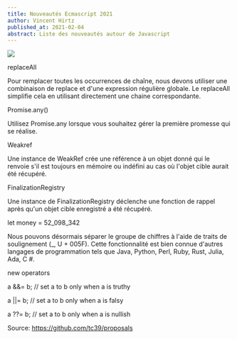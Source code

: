 ```yaml
---
title: Nouveautés Ecmascript 2021
author: Vincent Hirtz
published_at: 2021-02-04
abstract: Liste des nouveautés autour de Javascript
---
```


<img src="../../pixels/news.jpg"/>

replaceAll

Pour remplacer toutes les occurrences de chaîne, nous devons utiliser une
combinaison de replace et d'une expression régulière globale. Le replaceAll
simplifie cela en utilisant directement une chaine correspondante.

Promise.any()

Utilisez Promise.any lorsque vous souhaitez gérer la première promesse qui se
réalise.

Weakref

Une instance de WeakRef crée une référence à un objet donné qui le renvoie s'il
est toujours en mémoire ou indéfini au cas où l'objet cible aurait été récupéré.

FinalizationRegistry

Une instance de FinalizationRegistry déclenche une fonction de rappel après
qu'un objet cible enregistré a été récupéré.

let money = 52_098_342

Nous pouvons désormais séparer le groupe de chiffres à l'aide de traits de
soulignement (_, U + 005F). Cette fonctionnalité est bien connue d'autres
langages de programmation tels que Java, Python, Perl, Ruby, Rust, Julia, Ada, C
#.

new operators

a &&= b; // set a to b only when a is truthy

a ||= b; // set a to b only when a is falsy

a ??= b; // set a to b only when a is nullish

Source: https://github.com/tc39/proposals
